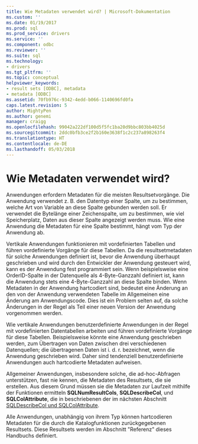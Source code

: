 ```yaml
---
title: Wie Metadaten verwendet wird? | Microsoft-Dokumentation
ms.custom: ''
ms.date: 01/19/2017
ms.prod: sql
ms.prod_service: drivers
ms.service: ''
ms.component: odbc
ms.reviewer: ''
ms.suite: sql
ms.technology:
- drivers
ms.tgt_pltfrm: ''
ms.topic: conceptual
helpviewer_keywords:
- result sets [ODBC], metadata
- metadata [ODBC]
ms.assetid: 70fb976c-9342-4edd-b066-1140696fd0fa
caps.latest.revision: 5
author: MightyPen
ms.author: genemi
manager: craigg
ms.openlocfilehash: 99042a222df100d5f5fc1ba20d9bbc803bb4025d
ms.sourcegitcommit: 2ddc0bfb3ce2f2b160e3638f1c2c237a898263f4
ms.translationtype: HT
ms.contentlocale: de-DE
ms.lasthandoff: 05/03/2018
---
```

# <a name="how-is-metadata-used"></a>Wie Metadaten verwendet wird?
Anwendungen erfordern Metadaten für die meisten Resultsetvorgänge. Die Anwendung verwendet z. B. den Datentyp einer Spalte, um zu bestimmen, welche Art von Variable an diese Spalte gebunden werden soll. Er verwendet die Bytelänge einer Zeichenspalte, um zu bestimmen, wie viel Speicherplatz, Daten aus dieser Spalte angezeigt werden muss. Wie eine Anwendung die Metadaten für eine Spalte bestimmt, hängt vom Typ der Anwendung ab.  
  
 Vertikale Anwendungen funktionieren mit vordefinierten Tabellen und führen vordefinierte Vorgänge für diese Tabellen. Da die resultsetmetadaten für solche Anwendungen definiert ist, bevor die Anwendung überhaupt geschrieben und wird durch den Entwickler der Anwendung gesteuert wird, kann es der Anwendung fest programmiert sein. Wenn beispielsweise eine OrderID-Spalte in der Datenquelle als 4-Byte-Ganzzahl definiert ist, kann die Anwendung stets eine 4-Byte-Ganzzahl an diese Spalte binden. Wenn Metadaten in der Anwendung hartcodiert sind, bedeutet eine Änderung an den von der Anwendung verwendeten Tabelle im Allgemeinen eine Änderung am Anwendungscode. Dies ist ein Problem selten auf, da solche Änderungen in der Regel als Teil einer neuen Version der Anwendung vorgenommen werden.  
  
 Wie vertikale Anwendungen benutzerdefinierte Anwendungen in der Regel mit vordefinierten Datentabellen arbeiten und führen vordefinierte Vorgänge für diese Tabellen. Beispielsweise könnte eine Anwendung geschrieben werden, zum Übertragen von Daten zwischen drei verschiedenen Datenquellen; die übertragenen Daten ist i. d. r. bezeichnet, wenn die Anwendung geschrieben wird. Daher sind tendenziell benutzerdefinierte Anwendungen auch hartcodierte Metadaten aufweisen.  
  
 Allgemeiner Anwendungen, insbesondere solche, die ad-hoc-Abfragen unterstützen, fast nie kennen, die Metadaten des Resultsets, die sie erstellen. Aus diesem Grund müssen sie die Metadaten zur Laufzeit mithilfe der Funktionen ermitteln **SQLNumResultCols**, **SQLDescribeCol**, und **SQLColAttribute**, die in beschriebenen der im nächsten Abschnitt [SQLDescribeCol und SQLColAttribute](../../../odbc/reference/develop-app/sqldescribecol-and-sqlcolattribute.md).  
  
 Alle Anwendungen, unabhängig von ihrem Typ können hartcodieren Metadaten für die durch die Katalogfunktionen zurückgegebenen Resultsets. Diese Resultsets werden im Abschnitt "Referenz" dieses Handbuchs definiert.
